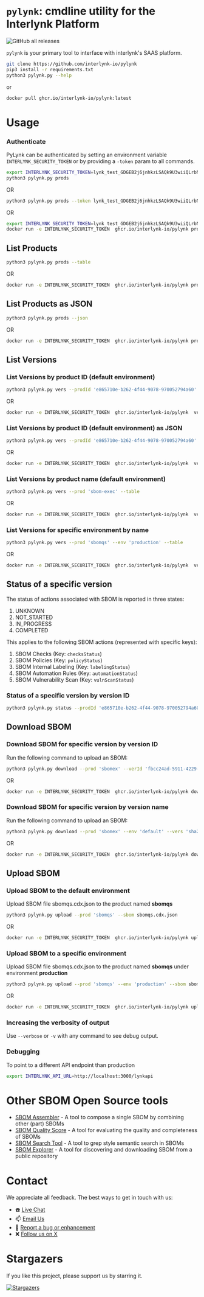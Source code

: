 <!--
 Copyright 2024 Interlynk.io

 Licensed under the Apache License, Version 2.0 (the "License");
 you may not use this file except in compliance with the License.
 You may obtain a copy of the License at

     http://www.apache.org/licenses/LICENSE-2.0

 Unless required by applicable law or agreed to in writing, software
 distributed under the License is distributed on an "AS IS" BASIS,
 WITHOUT WARRANTIES OR CONDITIONS OF ANY KIND, either express or implied.
 See the License for the specific language governing permissions and
 limitations under the License.
-->

# `pylynk`: cmdline utility for the Interlynk Platform 

![GitHub all releases](https://img.shields.io/github/downloads/interlynk-io/pylynk/total)

`pylynk` is your primary tool to interface with interlynk's SAAS platform. 

```sh
git clone https://github.com/interlynk-io/pylynk
pip3 install -r requirements.txt
python3 pylynk.py --help
````
or 

```sh
docker pull ghcr.io/interlynk-io/pylynk:latest
```
# Usage

### Authenticate
PyLynk can be authenticated by setting an environment variable `INTERLYNK_SECURITY_TOKEN` or by providing a `-token` param to all commands.
```bash
export INTERLYNK_SECURITY_TOKEN=lynk_test_GDGEB2j6jnhkzLSAQk9U3wiiQLrbNT11Y8J4
python3 pylynk.py prods
```

OR

```bash
python3 pylynk.py prods --token lynk_test_GDGEB2j6jnhkzLSAQk9U3wiiQLrbNT11Y8J4
```

OR 

```bash
export INTERLYNK_SECURITY_TOKEN=lynk_test_GDGEB2j6jnhkzLSAQk9U3wiiQLrbNT11Y8J4
docker run -e INTERLYNK_SECURITY_TOKEN  ghcr.io/interlynk-io/pylynk prods
```


## List Products
```bash
python3 pylynk.py prods --table
```
OR 
```bash
docker run -e INTERLYNK_SECURITY_TOKEN  ghcr.io/interlynk-io/pylynk prods --table 
```

## List Products as JSON
```bash
python3 pylynk.py prods --json
```
OR 
```bash
docker run -e INTERLYNK_SECURITY_TOKEN  ghcr.io/interlynk-io/pylynk prods --json
```

## List Versions
### List Versions by product ID (default environment)
```bash
python3 pylynk.py vers --prodId 'e865710e-b262-4f44-9078-970052794a60' --table
```
OR 

```bash
docker run -e INTERLYNK_SECURITY_TOKEN  ghcr.io/interlynk-io/pylynk  vers --prodId 'e865710e-b262-4f44-9078-970052794a60' --table
```

### List Versions by product ID (default environment) as JSON
```bash
python3 pylynk.py vers --prodId 'e865710e-b262-4f44-9078-970052794a60' --json
```
OR 
```bash
docker run -e INTERLYNK_SECURITY_TOKEN  ghcr.io/interlynk-io/pylynk  vers --prodId 'e865710e-b262-4f44-9078-970052794a60' --json
```

### List Versions by product name (default environment)
```bash
python3 pylynk.py vers --prod 'sbom-exec' --table
```
OR 
```bash
docker run -e INTERLYNK_SECURITY_TOKEN  ghcr.io/interlynk-io/pylynk  vers --prod 'sbom-exec' --table
```


### List Versions for specific environment by name
```bash
python3 pylynk.py vers --prod 'sbomqs' --env 'production' --table
```
OR 
```bash
docker run -e INTERLYNK_SECURITY_TOKEN  ghcr.io/interlynk-io/pylynk  vers --prod 'sbomqs' --env 'production' --table
```

## Status of a specific version
The status of actions associated with SBOM is reported in three states:
1. UNKNOWN
2. NOT_STARTED
3. IN_PROGRESS
4. COMPLETED

This applies to the following SBOM actions (represented with specific keys):
1. SBOM Checks (Key: `checksStatus`)
2. SBOM Policies (Key: `policyStatus`)
3. SBOM Internal Labeling (Key: `labelingStatus`)
4. SBOM Automation Rules (Key: `automationStatus`)
5. SBOM Vulnerability Scan (Key: `vulnScanStatus`)

### Status of a specific version by version ID
```bash
python3 pylynk.py status --prodId 'e865710e-b262-4f44-9078-970052794a60' --verId 'fbcc24ad-5911-4229-8943-acf863c07bb4'
```


## Download SBOM

### Download SBOM for specific version by version ID
Run the following command to upload an SBOM:
```bash
python3 pylynk.py download --prod 'sbomex' --verId 'fbcc24ad-5911-4229-8943-acf863c07bb4'
```
OR 
```bash
docker run -e INTERLYNK_SECURITY_TOKEN  ghcr.io/interlynk-io/pylynk download --prod 'sbomex' --verId 'fbcc24ad-5911-4229-8943-acf863c07bb4'
```

### Download SBOM for specific version by version name
Run the following command to upload an SBOM:
```bash
python3 pylynk.py download --prod 'sbomex' --env 'default' --vers 'sha256:5ed7e95ae79fe3fe6c4b8660f6f9e31154e64eca76ae42963a679fbb198c3951'
```
OR
```bash
docker run -e INTERLYNK_SECURITY_TOKEN  ghcr.io/interlynk-io/pylynk download --prod 'sbomex' --env 'default' --vers 'sha256:5ed7e95ae79fe3fe6c4b8660f6f9e31154e64eca76ae42963a679fbb198c3951'
```

## Upload SBOM
### Upload SBOM to the default environment
Upload SBOM file sbomqs.cdx.json to the product named **sbomqs**
```bash
python3 pylynk.py upload --prod 'sbomqs' --sbom sbomqs.cdx.json
```
OR
```bash
docker run -e INTERLYNK_SECURITY_TOKEN  ghcr.io/interlynk-io/pylynk upload --prod 'sbomqs' --sbom sbomqs.cdx.json
```


### Upload SBOM to a specific environment
Upload SBOM file sbomqs.cdx.json to the product named **sbomqs** under environment **production**
```bash
python3 pylynk.py upload --prod 'sbomqs' --env 'production' --sbom sbomqs.cdx.json
```
OR
```bash
docker run -e INTERLYNK_SECURITY_TOKEN  ghcr.io/interlynk-io/pylynk upload --prod 'sbomqs' --env 'production' --sbom sbomqs.cdx.json
```

###  Increasing the verbosity of output
Use `--verbose` or `-v` with any command to see debug output.


###  Debugging
To point to a different API endpoint than production
```bash
export INTERLYNK_API_URL=http://localhost:3000/lynkapi
```

# Other SBOM Open Source tools
- [SBOM Assembler](https://github.com/interlynk-io/sbomasm) - A tool to compose a single SBOM by combining other (part) SBOMs
- [SBOM Quality Score](https://github.com/interlynk-io/sbomqs) - A tool for evaluating the quality and completeness of SBOMs
- [SBOM Search Tool](https://github.com/interlynk-io/sbomagr) - A tool to grep style semantic search in SBOMs
- [SBOM Explorer](https://github.com/interlynk-io/sbomex) - A tool for discovering and downloading SBOM from a public repository

# Contact
We appreciate all feedback. The best ways to get in touch with us:
- :phone: [Live Chat](https://www.interlynk.io/#hs-chat-open)
- 📫 [Email Us](mailto:hello@interlynk.io)
- 🐛 [Report a bug or enhancement](https://github.com/interlynk-io/sbomex/issues)
- :x: [Follow us on X](https://twitter.com/InterlynkIo)

# Stargazers

If you like this project, please support us by starring it.

[![Stargazers](https://starchart.cc/interlynk-io/pylynk.svg)](https://starchart.cc/interlynk-io/pylynk)



